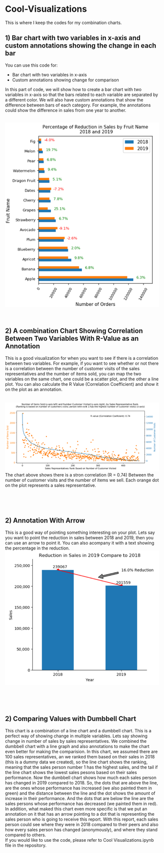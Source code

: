 # Cool-Visualizations

This is where I keep the codes for my combination charts.

<h2>1) Bar chart with two variables in x-axis and custom annotations showing the change in each bar</h2>


You can use this code for:
* Bar chart with two variables in x-axis
* Custom annotations showing change for comparison

In this part of code, we will show how to create a bar chart with two variables in x-axis so that the bars related to each variable are separated by a different color. We will also have custom annotations that show the difference between bars of each category. For example, the annotations could show the difference in sales from one year to another.<br><br>


<img src = 'BarChart_Two_Variables.PNG'>
<br><br><br>

<h2>2) A combination Chart Showing Correlation Between Two Variables With R-Value as an Annotation</h2>

This is a good visualization for when you want to see if there is a correlation between two variables. For example, if you want to see whether or not there is a correlation between the number of customer visits of the sales representatives and the number of items sold, you can map the two variables on the same chart, one could be a scatter plot, and the other a line plot. You can also calculate the R Value (Correlation Coefficient) and show it on the plot as an annotation.<br>
<br><br>
<img src = 'Correlation_Chart.PNG'> <br>
The chart above shows there is a stron correlation (R = 0.74) Between the number of customer visits and the number of items we sell. Each orange dot on the plot represents a sales representative.



<br><br><br>

<h2>2) Annotation With Arrow</h2>

This is a good way of pointing something interesting on your plot. Lets say you want to point the reduction in sales between 2018 and 2019, then you can use an arrow to point it. You can also acompany it with a text showing the percentage in the reduction.
<br>
<img src='Annotation_with_Arrow.PNG'>


<br><br><br>
<h2>2) Comparing Values with Dumbbell Chart</h2>

This chart is a combination of a line chart and a dumbbell chart. This is a perfect way of showing change in multiple variables. Lets say showing change in number of sales by sales representatives. We combined the dumbbell chart with a line graph and also annotations to make the chart even better for making the comparision. In this chart, we assumed there are 100 sales representatives, an we ranked them based on their sales in 2018 (this is a dummy data we created), so the line chart shows the ranking, meaning that the sales person number 1 has the highest sales, and the tail if the line chart shows the lowest sales pesons based on their sales performance. Now the dumbbell chart shows how much each sales person has changed in 2019 compared to 2018. So, the dots that are above the line, are the ones whose performance has increased (we also painted them in green) and the distance between the line and the dot shows the amount of increase in their performance. And the dots that are below the line are the sales persons whose performance has decreased (we painted them in red). <br>
In addition, what maked this chart even more specific is that we put an annotation on it that has an arrow pointing to a dot that is representing the sales person who is going to receive this report. With this report, each sales person could see where they were in 2018 compared to their peers and also how every sales person has changed (anonymously), and where they stand compared to others. <br>
If you would like to use the code, please refer to Cool Visualizations.ipynb file in the repository. <br>

